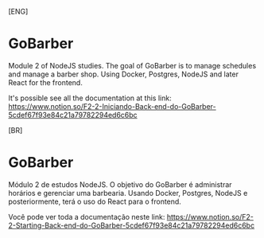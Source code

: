 [ENG]
# GoBarber
Module 2 of NodeJS studies. The goal of GoBarber is to manage schedules and manage a barber shop. Using Docker, Postgres, NodeJS and later React for the frontend.

It's possible see all the documentation at this link:
https://www.notion.so/F2-2-Iniciando-Back-end-do-GoBarber-5cdef67f93e84c21a79782294ed6c6bc

[BR]
# GoBarber
Módulo 2 de estudos NodeJS. O objetivo do GoBarber é administrar horários e gerenciar uma barbearia. Usando Docker, Postgres, NodeJS e posteriormente, terá o uso do React para o frontend.

Você pode ver toda a documentação neste link:
https://www.notion.so/F2-2-Starting-Back-end-do-GoBarber-5cdef67f93e84c21a79782294ed6c6bc
